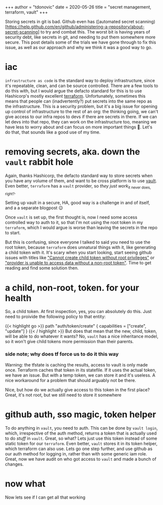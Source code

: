 +++
author = "tdonovic"
date = 2020-05-26
title = "secret management, terraform, vault"
+++

Storing secrets in git is bad. Github even has ([automated secret
scanning)[https://help.github.com/en/github/administering-a-repository/about-secret-scanning]
to try and combat this. The worst bit is having years of security debt,
like secrets in git, and needing to put them somewhere more secure. This
post details some of the trials we have gone through to fix this issue,
as well as our approach and why we think it was a good way to go.

# iac
`infrastructure as code` is the standard way to deploy infrastructure,
since it's repeatable, clean, and can be source controlled. There are a
few tools to do this with, but I would argue the defacto standard for
this is to use Hashicorp's mostly excellent
[terraform](https://terraform.io). Unfortunately, sometimes this means
that people can (inadvertently?) put secrets into the same repo as the
infrastructure. This is a security problem, but it's a big issue for
opening up control of infrastructure to the rest of an org: the thinking
going, we can't give access to our infra repos to devs if there are
secrets in there. If we can let devs into that repo, they can work on
the infrastructure too, meaning we have less to worry about and can
focus on more important things 🤔. Let's do that, that sounds like a
good use of my time.

# removing secrets, aka. down the `vault` rabbit hole
Again, thanks Hashicorp, the defacto standard way to store secrets when
you have any volume of them, and want to be cross platform is to use
[vault](https://www.vaultproject.io/). Even better, `terraform` has a
`vault` provider, so *they just work*<sub>it never does, right?</sub>.

Setting up vault in a secure, HA, good way is a challenge in and of
itself, and a a separate blogpost 😉

Once `vault` is set up, the first thought is, now I need some access
controlled way to auth to it, so that I'm not using the root token in my
`terraform`, which I would argue is worse than leaving the secrets in
the repo to start.

But this is confusing, since everyone I talked to said you need to use
the root token, because `terraform` does unnatural things with it, like
generating a child token with it. It's scary when you start looking,
start seeing github issues with titles like ["Cannot create child token
without root
privileges"](https://github.com/terraform-providers/terraform-provider-vault/issues/368)
or ["provider is unable to access data without a non-root
token"](https://github.com/hashicorp/terraform/issues/16457). Time to
get reading and find some solution then.

# a child, non-root, token. for your health
So, a child token. At first inspection, yes, you can absolutely do
this. Just need to proivide the following policy to that entity:

{{< highlight go >}}
  path "auth/token/create" {
  capabilities = ["create", "update"]
  }
{{< / highlight >}}
But does that mean that the new, child, token, will be able to do
whatever it wants? No, `vault` has a nice inheritance model, so it won't
give child tokens more permission than their parents.

### side note; why does tf force us to do it this way
  Warning: the tfstate is caching the results, access to vault is only made once.
Terraform caches that token in its statefile. If it uses the actual
token, we have an issue. But with a temp token, we can store it and it's
useless. A nice workaround for a problem that should arguably not be
there.

Nice, but how do we actually give access to this token in the first
place? Great, it's not root, but we still need to store it somewhere

# github auth, sso magic, token helper
To do anything in `vault`, you need to auth. This can be done by `vault
login`, which, irrespective of the auth method, returns a token that is
actually used to do *stuff* in `vault`.
Great, so what?
Lets just use this token instead of some static token for our
`terraform`. Even better, `vault` stores it in its token helper,
which terraform can also use. Lets go one step further, and use github as our auth method
for logging in, rather than with some generic iam role. Great, now we
have audit on who got access to `vault` and made a bunch of changes.

# now what
Now lets see if I can get all that working
